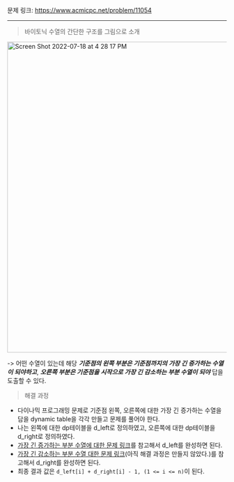 문제 링크: https://www.acmicpc.net/problem/11054
- - -
> 바이토닉 수열의 간단한 구조를 그림으로 소개  
<img width="714" alt="Screen Shot 2022-07-18 at 4 28 17 PM" src="https://user-images.githubusercontent.com/75198221/179463140-b2833c6e-5676-446f-bb24-a700e2f6b1eb.png">

-> 어떤 수열이 있는데 해당 ***기준점의 왼쪽 부분은 기준점까지의 가장 긴 증가하는 수열이 되야하고***, ***오른쪽 부분은 기준점을 시작으로 가장 긴 감소하는 부분 수열이 되야*** 답을 도출할 수 있다.  

> 해결 과정
- 다이나믹 프로그래밍 문제로 기준점 왼쪽, 오른쪽에 대한 가장 긴 증가하는 수열을 담을 dynamic table을 각각 만들고 문제를 풀어야 한다.  
- 나는 왼쪽에 대한 dp테이블을 d_left로 정의하였고, 오른쪽에 대한 dp테이블을 d_right로 정의하였다. 
- [가장 긴 증가하는 부분 수열에 대한 문제 링크](https://github.com/vmfaldwntjd/Algorithm/blob/master/BaekjoonAlgorithm/%EC%9E%90%EB%B0%94/%5B%EB%B0%B1%EC%A4%80%2011053%EB%B2%88%5D%EA%B0%80%EC%9E%A5%20%EA%B8%B4%20%EC%A6%9D%EA%B0%80%ED%95%98%EB%8A%94%20%EC%88%98%EC%97%B4/%EA%B3%BC%EC%A0%95%20%EC%84%A4%EB%AA%85.md)를 참고해서 d_left를 완성하면 된다.  
 - [가장 긴 감소하는 부분 수열 대한 문제 링크](https://github.com/vmfaldwntjd/Algorithm/blob/master/BaekjoonAlgorithm/%EC%9E%90%EB%B0%94/%5B%EB%B0%B1%EC%A4%80%2011722%EB%B2%88%5D%EA%B0%80%EC%9E%A5%20%EA%B8%B4%20%EA%B0%90%EC%86%8C%ED%95%98%EB%8A%94%20%EB%B6%80%EB%B6%84%20%EC%88%98%EC%97%B4/Main.java)(아직 해결 과정은 만들지 않았다.)를 참고해서 d_right를 완성하면 된다.  
 - 최종 결과 값은 ```d_left[i] + d_right[i] - 1, (1 <= i <= n)```이 된다.  